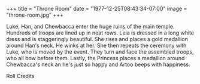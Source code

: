 +++
title = "Throne Room"
date = "1977-12-25T08:43:34-07:00"
image = "throne-room.jpg"
+++

Luke, Han, and Chewbacca enter the huge ruins of the main temple. Hundreds of troops are lined up in neat rows. Leia is dressed in a long white dress and is staggeringly beautiful. She rises and places a gold medallion around Han's neck. He winks at her. She then repeats the ceremony with Luke, who is moved by the event. They turn and face the assembled troops, who all bow before them. Lastly, the Princess places a medallion around Chewbacca's neck an he's just so happy and Artoo beeps with happiness.

Roll Credits
